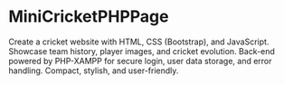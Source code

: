 # MiniCricketPHPPage
Create a cricket website with HTML, CSS (Bootstrap), and JavaScript. Showcase team history, player images, and cricket evolution. Back-end powered by PHP-XAMPP for secure login, user data storage, and error handling. Compact, stylish, and user-friendly.
